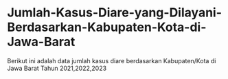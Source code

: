 # Jumlah-Kasus-Diare-yang-Dilayani-Berdasarkan-Kabupaten-Kota-di-Jawa-Barat
Berikut ini adalah data jumlah kasus diare berdasarkan Kabupaten/Kota di Jawa Barat Tahun 2021,2022,2023
